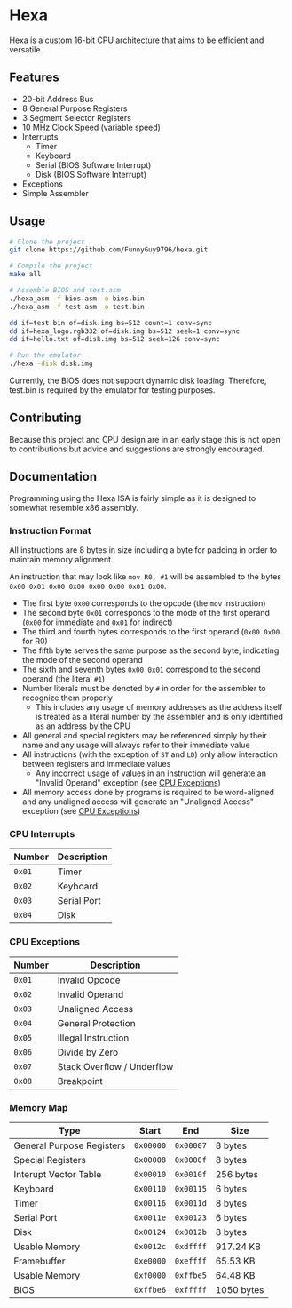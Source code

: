 # Hexa
Hexa is a custom 16-bit CPU architecture that aims to be efficient and versatile.

## Features
- 20-bit Address Bus
- 8 General Purpose Registers
- 3 Segment Selector Registers
- 10 MHz Clock Speed (variable speed)
- Interrupts
  - Timer
  - Keyboard
  - Serial (BIOS Software Interrupt)
  - Disk (BIOS Software Interrupt)
- Exceptions
- Simple Assembler

## Usage
``` bash
# Clone the project
git clone https://github.com/FunnyGuy9796/hexa.git

# Compile the project
make all

# Assemble BIOS and test.asm
./hexa_asm -f bios.asm -o bios.bin
./hexa_asm -f test.asm -o test.bin

dd if=test.bin of=disk.img bs=512 count=1 conv=sync
dd if=hexa_logo.rgb332 of=disk.img bs=512 seek=1 conv=sync
dd if=hello.txt of=disk.img bs=512 seek=126 conv=sync

# Run the emulator
./hexa -disk disk.img
```
Currently, the BIOS does not support dynamic disk loading. Therefore, test.bin is required by the emulator for testing purposes.

## Contributing
Because this project and CPU design are in an early stage this is not open to contributions but advice and suggestions are strongly encouraged.

## Documentation
Programming using the Hexa ISA is fairly simple as it is designed to somewhat resemble x86 assembly.

### Instruction Format
All instructions are 8 bytes in size including a byte for padding in order to maintain memory alignment.

An instruction that may look like `mov R0, #1` will be assembled to the bytes `0x00 0x01 0x00 0x00 0x00 0x00 0x01 0x00`.
- The first byte `0x00` corresponds to the opcode (the `mov` instruction)
- The second byte `0x01` corresponds to the mode of the first operand (`0x00` for immediate and `0x01` for indirect)
- The third and fourth bytes corresponds to the first operand (`0x00 0x00` for R0)
- The fifth byte serves the same purpose as the second byte, indicating the mode of the second operand
- The sixth and seventh bytes `0x00 0x01` correspond to the second operand (the literal `#1`)
- Number literals must be denoted by `#` in order for the assembler to recognize them properly
  - This includes any usage of memory addresses as the address itself is treated as a literal number by the assembler and is only identified as an address by the CPU
- All general and special registers may be referenced simply by their name and any usage will always refer to their immediate value
- All instructions (with the exception of `ST` and `LD`) only allow interaction between registers and immediate values
  - Any incorrect usage of values in an instruction will generate an "Invalid Operand" exception (see [CPU Exceptions](#cpu-exceptions))
- All memory access done by programs is required to be word-aligned and any unaligned access will generate an "Unaligned Access" exception (see [CPU Exceptions](#cpu-exceptions))

### CPU Interrupts
| Number | Description |
|--------|-------------|
| `0x01` | Timer       |
| `0x02` | Keyboard    |
| `0x03` | Serial Port |
| `0x04` | Disk        |

### CPU Exceptions
| Number | Description                |
|--------|----------------------------|
| `0x01` | Invalid Opcode             |
| `0x02` | Invalid Operand            |
| `0x03` | Unaligned Access           |
| `0x04` | General Protection         |
| `0x05` | Illegal Instruction        |
| `0x06` | Divide by Zero             |
| `0x07` | Stack Overflow / Underflow |
| `0x08` | Breakpoint                 |

### Memory Map
| Type                      | Start     | End       | Size      |
|---------------------------|-----------|-----------|-----------|
| General Purpose Registers | `0x00000` | `0x00007` | 8 bytes   |
| Special Registers         | `0x00008` | `0x0000f` | 8 bytes   |
| Interupt Vector Table     | `0x00010` | `0x0010f` | 256 bytes |
| Keyboard                  | `0x00110` | `0x00115` | 6 bytes   |
| Timer                     | `0x00116` | `0x0011d` | 8 bytes   |
| Serial Port               | `0x0011e` | `0x00123` | 6 bytes   |
| Disk                      | `0x00124` | `0x0012b` | 8 bytes   |
| Usable Memory             | `0x0012c` | `0xdffff` | 917.24 KB |
| Framebuffer               | `0xe0000` | `0xeffff` | 65.53 KB  |
| Usable Memory             | `0xf0000` | `0xffbe5` | 64.48 KB  |
| BIOS                      | `0xffbe6` | `0xfffff` | 1050 bytes |